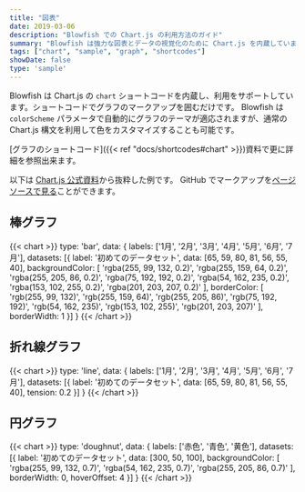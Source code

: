 ```yaml
---
title: "図表"
date: 2019-03-06
description: "Blowfish での Chart.js の利用方法のガイド"
summary: "Blowfish は強力な図表とデータの視覚化のために Chart.js を内蔵しています。"
tags: ["chart", "sample", "graph", "shortcodes"]
showDate: false
type: 'sample'
---
```


Blowfish は Chart.js の `chart` ショートコードを内蔵し、利用をサポートしています。ショートコードでグラフのマークアップを囲むだけです。 Blowfish は  `colorScheme` パラメータで自動的にグラフのテーマが適応されますが、通常の Chart.js 構文を利用して色をカスタマイズすることも可能です。

[グラフのショートコード]({{< ref "docs/shortcodes#chart" >}})資料で更に詳細を参照出来ます。

以下は [Chart.js 公式資料](https://www.chartjs.org/docs/latest/samples)から抜粋した例です。 GitHub でマークアップを[ページソースで見る](https://raw.githubusercontent.com/nunocoracao/blowfish/main/exampleSite/content/samples/charts/index.md)ことができます。

## 棒グラフ

<!-- prettier-ignore-start -->
{{< chart >}}
type: 'bar',
data: {
  labels: ['1月', '2月', '3月', '4月', '5月', '6月', '7月'],
  datasets: [{
    label: '初めてのデータセット',
    data: [65, 59, 80, 81, 56, 55, 40],
    backgroundColor: [
      'rgba(255, 99, 132, 0.2)',
      'rgba(255, 159, 64, 0.2)',
      'rgba(255, 205, 86, 0.2)',
      'rgba(75, 192, 192, 0.2)',
      'rgba(54, 162, 235, 0.2)',
      'rgba(153, 102, 255, 0.2)',
      'rgba(201, 203, 207, 0.2)'
    ],
    borderColor: [
      'rgb(255, 99, 132)',
      'rgb(255, 159, 64)',
      'rgb(255, 205, 86)',
      'rgb(75, 192, 192)',
      'rgb(54, 162, 235)',
      'rgb(153, 102, 255)',
      'rgb(201, 203, 207)'
    ],
    borderWidth: 1
  }]
}
{{< /chart >}}
<!-- prettier-ignore-end -->

## 折れ線グラフ

<!-- prettier-ignore-start -->
{{< chart >}}
type: 'line',
data: {
  labels: ['1月', '2月', '3月', '4月', '5月', '6月', '7月'],
  datasets: [{
    label: '初めてのデータセット',
    data: [65, 59, 80, 81, 56, 55, 40],
    tension: 0.2
  }]
}
{{< /chart >}}
<!-- prettier-ignore-end -->

## 円グラフ

<!-- prettier-ignore-start -->
{{< chart >}}
type: 'doughnut',
data: {
  labels: ['赤色', '青色', '黄色'],
  datasets: [{
    label: '初めてのデータセット',
    data: [300, 50, 100],
    backgroundColor: [
      'rgba(255, 99, 132, 0.7)',
      'rgba(54, 162, 235, 0.7)',
      'rgba(255, 205, 86, 0.7)'
    ],
    borderWidth: 0,
    hoverOffset: 4
  }]
}
{{< /chart >}}
<!-- prettier-ignore-end -->
